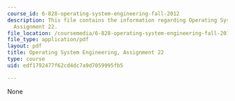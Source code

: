 ```yaml
---
course_id: 6-828-operating-system-engineering-fall-2012
description: This file contains the information regarding Operating System Engineering,
  Assignment 22.
file_location: /coursemedia/6-828-operating-system-engineering-fall-2012/edf1792477f62cd4dc7a9d7059995fb5_MIT6_828F12_assignment22.pdf
file_type: application/pdf
layout: pdf
title: Operating System Engineering, Assignment 22
type: course
uid: edf1792477f62cd4dc7a9d7059995fb5

---
```

None